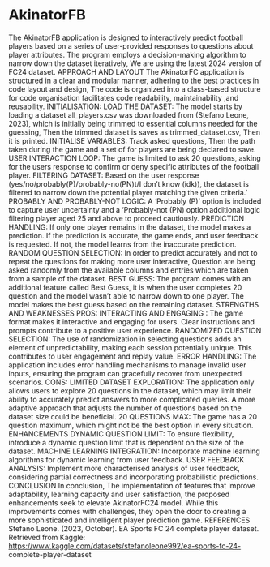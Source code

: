 # AkinatorFB
The AkinatorFB application is designed to interactively predict football players based on a series of user-provided responses to questions about player attributes. The program employs a decision-making algorithm to narrow down the dataset iteratively, We are using the latest 2024 version of FC24 dataset. 
APPROACH AND LAYOUT
The AkinatorFC application is structured in a clear and modular manner, adhering to the best
practices in code layout and design, The code is organized into a class-based structure for
code organisation facilitates code readability, maintainability ,and reusability.
INITIALISATION:
LOAD THE DATASET:
The model starts by loading a dataset all_players.csv was downloaded from (Stefano Leone,
2023), which is initially being trimmed to essential columns needed for the guessing, Then
the trimmed dataset is saves as trimmed_dataset.csv, Then it is printed.
INITIALISE VARIABLES:
Track asked questions, Then the path taken during the game and a set of for players are
being declared to save.
USER INTERACTION LOOP:
The game is limited to ask 20 questions, asking for the users response to confirm or deny
specific attributes of the football player.
FILTERING DATASET:
Based on the user response (yes/no/probably(P)/probably-no(PN)t/I don’t know (idk)), the
dataset is filtered to narrow down the potential player matching the given criteria.’
PROBABLY AND PROBABLY-NOT LOGIC:
A ‘Probably (P)’ option is included to capture user uncertainty and a ‘Probably-not (PN)
option additional logic filtering player aged 25 and above to proceed cautiously.
PREDICTION HANDLING:
If only one player remains in the dataset, the model makes a prediction. If the prediction is
accurate, the game ends, and user feedback is requested. If not, the model learns from the
inaccurate prediction.
RANDOM QUESTION SELECTION:
In order to predict accurately and not to repeat the questions for making more user
interactive, Question are being asked randomly from the available columns and entries
which are taken from a sample of the dataset.
BEST GUESS:
The program comes with an additional feature called Best Guess, it is when the user
completes 20 question and the model wasn’t able to narrow down to one player. The model
makes the best guess based on the remaining dataset.
STRENGTHS AND WEAKNESSES
PROS:
INTERACTING AND ENGAGING : The game format makes it interactive and engaging for
users. Clear instructions and prompts contribute to a positive user experience.
RANDOMIZED QUESTION SELECTION: The use of randomization in selecting questions adds
an element of unpredictability, making each session potentially unique. This contributes to
user engagement and replay value.
ERROR HANDLING: The application includes error handling mechanisms to manage invalid
user inputs, ensuring the program can gracefully recover from unexpected scenarios.
CONS:
LIMITED DATASET EXPLORATION: The application only allows users to explore 20 questions
in the dataset, which may limit their ability to accurately predict answers to more
complicated queries. A more adaptive approach that adjusts the number of questions based
on the dataset size could be beneficial.
20 QUESTIONS MAX: The game has a 20 question maximum, which might not be the best
option in every situation.
ENHANCEMENTS
DYNAMIC QUESTION LIMIT: To ensure flexibility, introduce a dynamic question limit that is
dependent on the size of the dataset.
MACHINE LEARNING INTEGRATION: Incorporate machine learning algorithms for dynamic
learning from user feedback.
USER FEEDBACK ANALYSIS: Implement more characterised analysis of user feedback,
considering partial correctness and incorporating probabilistic predictions.
CONCLUSION
In conclusion, The implementation of features that improve adaptability, learning capacity
and user satisfaction, the proposed enhancements seek to elevate AkinatorFC24 model.
While this improvements comes with challenges, they open the door to creating a more
sophisticated and intelligent player prediction game.
REFERENCES
Stefano Leone. (2023, October). EA Sports FC 24 complete player dataset. Retrieved from
Kaggle: https://www.kaggle.com/datasets/stefanoleone992/ea-sports-fc-24-
complete-player-dataset
